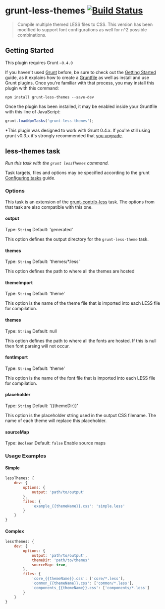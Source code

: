 # grunt-less-themes [![Build Status](https://travis-ci.org/hollandben/grunt-less-themes.png?branch=master)](https://travis-ci.org/hollandben/grunt-less-themes)

> Compile multiple themed LESS files to CSS. This version has been modified to support font configurations as well for n^2 possible combinations.

## Getting Started
This plugin requires Grunt `~0.4.0`

If you haven't used [Grunt](http://gruntjs.com/) before, be sure to check out the [Getting Started](http://gruntjs.com/getting-started) guide, as it explains how to create a [Gruntfile](http://gruntjs.com/sample-gruntfile) as well as install and use Grunt plugins. Once you're familiar with that process, you may install this plugin with this command:

```shell
npm install grunt-less-themes --save-dev
```

Once the plugin has been installed, it may be enabled inside your Gruntfile with this line of JavaScript:

```js
grunt.loadNpmTasks('grunt-less-themes');
```

*This plugin was designed to work with Grunt 0.4.x. If you're still using grunt v0.3.x it's strongly recommended that [you upgrade](http://gruntjs.com/upgrading-from-0.3-to-0.4).

## less-themes task
_Run this task with the `grunt lessThemes` command._

Task targets, files and options may be specified according to the grunt [Configuring tasks](http://gruntjs.com/configuring-tasks) guide.

### Options

This task is an extension of the [grunt-contrib-less](https://github.com/gruntjs/grunt-contrib-less) task. The options from that task are also compatible with this one.

#### output
Type: `String`
Default: 'generated'

This option defines the output directory for the `grunt-less-theme` task.

#### themes
Type: `String`
Default: 'themes/*.less'

This option defines the path to where all the themes are hosted

#### themeImport
Type: `String`
Default: 'theme'

This option is the name of the theme file that is imported into each LESS file for compilation.

#### themes
Type: `String`
Default: null

This option defines the path to where all the fonts are hosted. If this is null then font parsing will not occur.

#### fontImport
Type: `String`
Default: 'theme'

This option is the name of the font file that is imported into each LESS file for compilation.


#### placeholder
Type: `String`
Default: '{{themeDir}}'

This option is the placeholder string used in the output CSS filename. The name of each theme will replace this placeholder.

#### sourceMap
Type: `Boolean`
Default: `false`
Enable source maps

### Usage Examples

#### Simple

```js
lessThemes: {
    dev: {
        options: {
            output: 'path/to/output'
        },
        files: {
            'example_{{themeName}}.css': 'simple.less'
        }
    }
}
```

#### Complex

```js
lessThemes: {
    dev: {
        options: {
            output: 'path/to/output',
            themeDir: 'path/to/themes'
            sourceMap: true,
        },
        files: {
            'core_{{themeName}}.css': ['core/*.less'],
            'common_{{themeName}}.css': ['common/*.less'],
            'components_{{themeName}}.css': ['components/*.less']
        }
    }
}
```